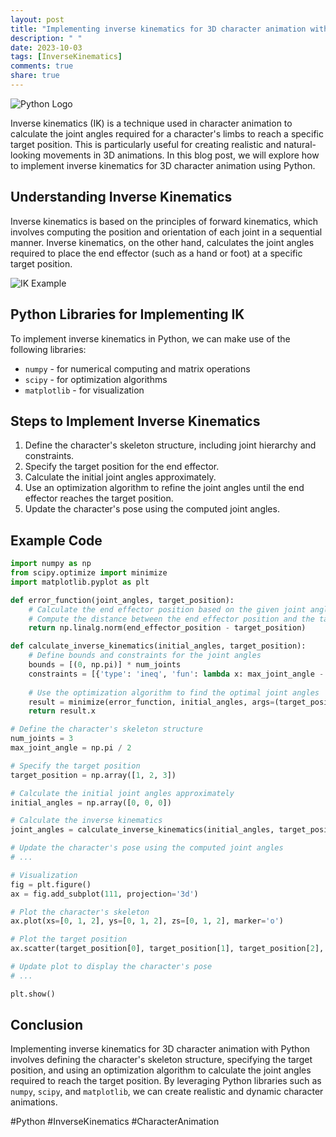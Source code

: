 ```yaml
---
layout: post
title: "Implementing inverse kinematics for 3D character animation with Python"
description: " "
date: 2023-10-03
tags: [InverseKinematics]
comments: true
share: true
---
```


![Python Logo](https://www.python.org/static/community_logos/python-logo-master-v3-TM.png)

Inverse kinematics (IK) is a technique used in character animation to calculate the joint angles required for a character's limbs to reach a specific target position. This is particularly useful for creating realistic and natural-looking movements in 3D animations. In this blog post, we will explore how to implement inverse kinematics for 3D character animation using Python.

## Understanding Inverse Kinematics

Inverse kinematics is based on the principles of forward kinematics, which involves computing the position and orientation of each joint in a sequential manner. Inverse kinematics, on the other hand, calculates the joint angles required to place the end effector (such as a hand or foot) at a specific target position.

![IK Example](https://upload.wikimedia.org/wikipedia/commons/6/63/Inverse_kinematics_abc.gif)

## Python Libraries for Implementing IK

To implement inverse kinematics in Python, we can make use of the following libraries:

* `numpy` - for numerical computing and matrix operations
* `scipy` - for optimization algorithms
* `matplotlib` - for visualization

## Steps to Implement Inverse Kinematics

1. Define the character's skeleton structure, including joint hierarchy and constraints.
2. Specify the target position for the end effector.
3. Calculate the initial joint angles approximately.
4. Use an optimization algorithm to refine the joint angles until the end effector reaches the target position.
5. Update the character's pose using the computed joint angles.

## Example Code

```python
import numpy as np
from scipy.optimize import minimize
import matplotlib.pyplot as plt

def error_function(joint_angles, target_position):
    # Calculate the end effector position based on the given joint angles
    # Compute the distance between the end effector position and the target position
    return np.linalg.norm(end_effector_position - target_position)

def calculate_inverse_kinematics(initial_angles, target_position):
    # Define bounds and constraints for the joint angles
    bounds = [(0, np.pi)] * num_joints
    constraints = [{'type': 'ineq', 'fun': lambda x: max_joint_angle - x[i]} for i in range(num_joints)]
    
    # Use the optimization algorithm to find the optimal joint angles
    result = minimize(error_function, initial_angles, args=(target_position,), bounds=bounds, constraints=constraints)
    return result.x

# Define the character's skeleton structure
num_joints = 3
max_joint_angle = np.pi / 2

# Specify the target position
target_position = np.array([1, 2, 3])

# Calculate the initial joint angles approximately
initial_angles = np.array([0, 0, 0])

# Calculate the inverse kinematics
joint_angles = calculate_inverse_kinematics(initial_angles, target_position)

# Update the character's pose using the computed joint angles
# ...

# Visualization
fig = plt.figure()
ax = fig.add_subplot(111, projection='3d')

# Plot the character's skeleton
ax.plot(xs=[0, 1, 2], ys=[0, 1, 2], zs=[0, 1, 2], marker='o')

# Plot the target position
ax.scatter(target_position[0], target_position[1], target_position[2], c='r', marker='o')

# Update plot to display the character's pose
# ...

plt.show()
```

## Conclusion

Implementing inverse kinematics for 3D character animation with Python involves defining the character's skeleton structure, specifying the target position, and using an optimization algorithm to calculate the joint angles required to reach the target position. By leveraging Python libraries such as `numpy`, `scipy`, and `matplotlib`, we can create realistic and dynamic character animations.

#Python #InverseKinematics #CharacterAnimation